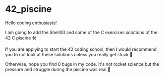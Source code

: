 # 42_piscine

Hello coding enthusiasts!

I am going to add the Shell00 and some of the C exercises solutions of the 42 C piscine 🛠

If you are applying to start the 42 coding school, then I would recommend you to not look at these solutions unless you really get stuck 🦾

Otherwise, hope you find 0 bugs in my code. It's not rocket science but the pressure and struggle during the piscine was real 👀

